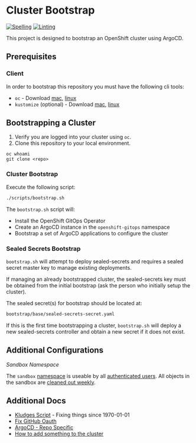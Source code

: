 # Cluster Bootstrap
[![Spelling](https://github.com/redhat-manufacturing/osdu-lab-gitops/actions/workflows/spellcheck.yaml/badge.svg)](https://github.com/redhat-manufacturing/osdu-lab-gitops/actions/workflows/spellcheck.yaml)
[![Linting](https://github.com/redhat-manufacturing/osdu-lab-gitops/actions/workflows/linting.yaml/badge.svg)](https://github.com/redhat-manufacturing/osdu-lab-gitops/actions/workflows/linting.yaml)

This project is designed to bootstrap an OpenShift cluster using ArgoCD.

## Prerequisites

### Client

In order to bootstrap this repository you must have the following cli tools:

- `oc` - Download [mac](https://formulae.brew.sh/formula/openshift-cli), [linux](https://mirror.openshift.com/pub/openshift-v4/clients)
- `kustomize` (optional) - Download [mac](https://formulae.brew.sh/formula/kustomize), [linux](https://github.com/kubernetes-sigs/kustomize/releases)

## Bootstrapping a Cluster

1. Verify you are logged into your cluster using `oc`.
1. Clone this repository to your local environment.

```
oc whoami
git clone <repo>
```

### Cluster Bootstrap

Execute the following script:

```sh
./scripts/bootstrap.sh
```

The `bootstrap.sh` script will:
- Install the OpenShift GitOps Operator
- Create an ArgoCD instance in the `openshift-gitops` namespace
- Bootstrap a set of ArgoCD applications to configure the cluster

### Sealed Secrets Bootstrap

`bootstrap.sh` will attempt to deploy sealed-secrets and requires a sealed secret master key to manage existing deployments.  

If managing an already bootstrapped cluster, the sealed-secrets key must be obtained from the initial bootstrap (ask the person who initially setup the cluster).

The sealed secret(s) for bootstrap should be located at:
```sh
bootstrap/base/sealed-secrets-secret.yaml
```

If this is the first time bootstrapping a cluster, `bootstrap.sh` will deploy a new sealed-secrets controller and obtain a new secret if it does not exist.

## Additional Configurations

*Sandbox Namespace*

The `sandbox` [namespace](components/configs/namespaces/base/sandbox-namespace.yaml) is useable by all [authenticated users](components/configs/namespaces/base/sandbox-edit-rolebinding.yaml). All objects in the sandbox are [cleaned out weekly](components/configs/simple/sandbox-cleanup/sandbox-cleanup-cj.yml).

## Additional Docs
- [Kludges Script](scripts/kludges.sh) - Fixing things since 1970-01-01
- [Fix GitHub Oauth](docs/IDM.md)
- [ArgoCD - Repo Specific](docs/ARGOCD.md)
- [How to add something to the cluster](docs/APPS.md) 
